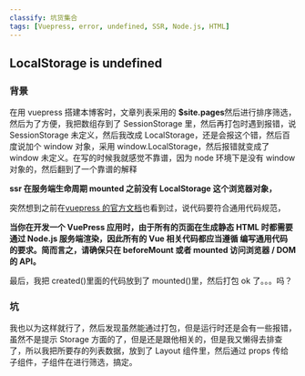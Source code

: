 ```yaml
---
classify: 坑货集合
tags: [Vuepress, error, undefined, SSR, Node.js, HTML]
---
```

## LocalStorage is undefined
### 背景

在用 vuepress 搭建本博客时，文章列表采用的 **\$site.pages**然后进行排序筛选，然后为了方便，我把数组存到了 SessionStorage 里，然后再打包时遇到报错，说 SessionStorage 未定义，然后我改成 LocalStorage，还是会报这个错，然后百度说加个 window 对象，采用 window.LocalStorage，然后报错就变成了 window 未定义。在写的时候我就感觉不靠谱，因为 node 环境下是没有 window 对象的，然后翻到了一个靠谱的解释

**ssr 在服务端生命周期 mounted 之前没有 LocalStorage 这个浏览器对象，**

突然想到之前在[vuepress 的官方文档](https://vuepress.vuejs.org/zh/guide/using-vue.html#%E6%B5%8F%E8%A7%88%E5%99%A8%E7%9A%84-api-%E8%AE%BF%E9%97%AE%E9%99%90%E5%88%B6)也看到过，说代码要符合通用代码规范，

**当你在开发一个 VuePress 应用时，由于所有的页面在生成静态 HTML 时都需要通过 Node.js 服务端渲染，因此所有的 Vue 相关代码都应当遵循 编写通用代码 的要求。简而言之，请确保只在 beforeMount 或者 mounted 访问浏览器 / DOM 的 API。**

最后，我把 created()里面的代码放到了 mounted()里，然后打包 ok 了。。。吗？

### 坑

我也以为这样就行了，然后发现虽然能通过打包，但是运行时还是会有一些报错，虽然不是提示 Storage 方面的了，但是还是跟他相关的，但是我又懒得去排查了，所以我把所要存的列表数据，放到了 Layout 组件里，然后通过 props 传给子组件，子组件在进行筛选，搞定。
